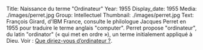 Title: Naissance du terme "Ordinateur"
Year: 1955
Display_date: 1955
Media: ./images/perret.jpg
Group: Intellectuel
Thumbnail: ./images/perret.jpg
Text: François Girard, d'IBM France, consulte le philologue Jacques Perret en 1955 pour traduire le terme anglais "computer". Perret propose "ordinateur", du latin "ordinator" (« qui met en ordre »), un terme initialement appliqué à Dieu. Voir : <a href="https://journals.openedition.org/bibnum/534" target="_blank">Que diriez-vous d’ordinateur ?</a>.